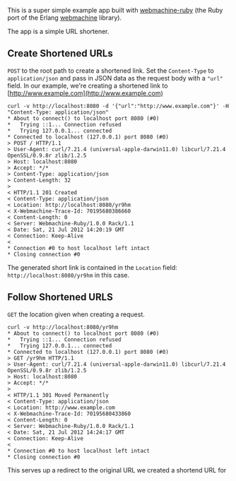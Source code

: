 This is a super simple example app built with [webmachine-ruby](https://github.com/seancribbs/webmachine-ruby) (the Ruby port of the Erlang [webmachine](http://wiki.basho.com/Webmachine.html) library).

The app is a simple URL shortener. 

## Create Shortened URLs

`POST` to the root path to create a shortened link. Set the `Content-Type` to `application/json` and pass in JSON data as the request body with a `"url"` field. In our example, we're creating a shortened link to [http://www.example.com](http://www.example.com)

    curl -v http://localhost:8080 -d '{"url":"http://www.example.com"}' -H "Content-Type: application/json"
    * About to connect() to localhost port 8080 (#0)
    *   Trying ::1... Connection refused
    *   Trying 127.0.0.1... connected
    * Connected to localhost (127.0.0.1) port 8080 (#0)
    > POST / HTTP/1.1
    > User-Agent: curl/7.21.4 (universal-apple-darwin11.0) libcurl/7.21.4 OpenSSL/0.9.8r zlib/1.2.5
    > Host: localhost:8080
    > Accept: */*
    > Content-Type: application/json
    > Content-Length: 32
    > 
    < HTTP/1.1 201 Created 
    < Content-Type: application/json
    < Location: http://localhost:8080/yr9hm
    < X-Webmachine-Trace-Id: 70195680386660
    < Content-Length: 0
    < Server: Webmachine-Ruby/1.0.0 Rack/1.1
    < Date: Sat, 21 Jul 2012 14:20:19 GMT
    < Connection: Keep-Alive
    < 
    * Connection #0 to host localhost left intact
    * Closing connection #0

The generated short link is contained in the `Location` field: `http://localhost:8080/yr9hm` in this case.

## Follow Shortened URLS

`GET` the location given when creating a request.

    curl -v http://localhost:8080/yr9hm
    * About to connect() to localhost port 8080 (#0)
    *   Trying ::1... Connection refused
    *   Trying 127.0.0.1... connected
    * Connected to localhost (127.0.0.1) port 8080 (#0)
    > GET /yr9hm HTTP/1.1
    > User-Agent: curl/7.21.4 (universal-apple-darwin11.0) libcurl/7.21.4 OpenSSL/0.9.8r zlib/1.2.5
    > Host: localhost:8080
    > Accept: */*
    > 
    < HTTP/1.1 301 Moved Permanently 
    < Content-Type: application/json
    < Location: http://www.example.com
    < X-Webmachine-Trace-Id: 70195680433860
    < Content-Length: 0
    < Server: Webmachine-Ruby/1.0.0 Rack/1.1
    < Date: Sat, 21 Jul 2012 14:24:17 GMT
    < Connection: Keep-Alive
    < 
    * Connection #0 to host localhost left intact
    * Closing connection #0

This serves up a redirect to the original URL we created a shortend URL for
